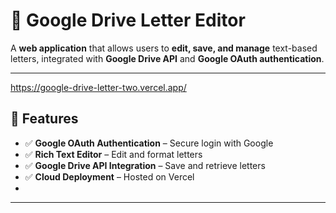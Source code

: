 # 📜 Google Drive Letter Editor

A **web application** that allows users to **edit, save, and manage** text-based letters, integrated with **Google Drive API** and **Google OAuth authentication**.

---

https://google-drive-letter-two.vercel.app/

## 📌 Features

- ✅ **Google OAuth Authentication** – Secure login with Google
- ✅ **Rich Text Editor** – Edit and format letters
- ✅ **Google Drive API Integration** – Save and retrieve letters
- ✅ **Cloud Deployment** – Hosted on Vercel 
- 

---
